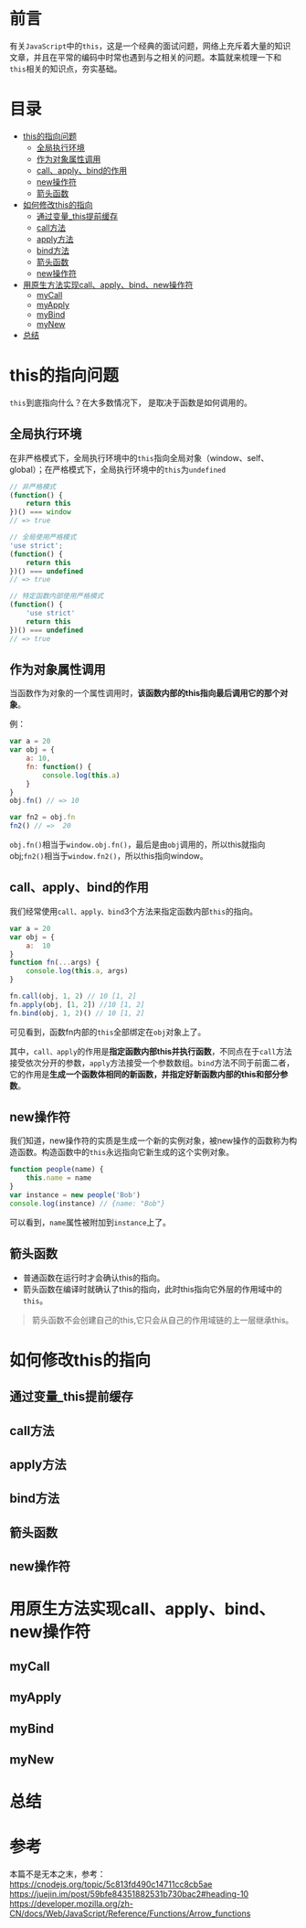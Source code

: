 # 前言
有关`JavaScript`中的`this`，这是一个经典的面试问题，网络上充斥着大量的知识文章，并且在平常的编码中时常也遇到与之相关的问题。本篇就来梳理一下和`this`相关的知识点，夯实基础。

# 目录
- [this的指向问题](#this的指向问题)
  - [全局执行环境](#全局执行环境)
  - [作为对象属性调用](#作为对象属性调用)
  - [call、apply、bind的作用](#call、apply、bind的作用)
  - [new操作符](#new操作符)
  - [箭头函数](#箭头函数)
- [如何修改this的指向](#如何修改this的指向)
  - [通过变量_this提前缓存](#通过变量_this提前缓存)
  - [call方法](#call方法)
  - [apply方法](#apply方法)
  - [bind方法](#bind方法)
  - [箭头函数](#箭头函数)
  - [new操作符](#new操作符)
- [用原生方法实现call、apply、bind、new操作符](#用原生方法实现call、apply、bind、new操作符)
  - [myCall](#myCall)
  - [myApply](#myApply)
  - [myBind](#myBind)
  - [myNew](#myNew)
- [总结](#总结)

# this的指向问题
`this`到底指向什么？在大多数情况下， 是取决于函数是如何调用的。

## 全局执行环境
在非严格模式下，全局执行环境中的`this`指向全局对象（window、self、global）；在严格模式下，全局执行环境中的`this`为`undefined`
```js
// 非严格模式
(function() {
    return this
})() === window
// => true
```
```js
// 全局使用严格模式
'use strict';
(function() {
    return this
})() === undefined 
// => true
```
```js
// 特定函数内部使用严格模式
(function() {
    'use strict'
    return this
})() === undefined
// => true
```

## 作为对象属性调用
当函数作为对象的一个属性调用时，**该函数内部的this指向最后调用它的那个对象**。

例：
```js
var a = 20
var obj = {
    a: 10,
    fn: function() {
        console.log(this.a)
    }
}
obj.fn() // => 10

var fn2 = obj.fn
fn2() // =>  20
```
`obj.fn()`相当于`window.obj.fn()`，最后是由`obj`调用的，所以this就指向obj;`fn2()`相当于`window.fn2()`，所以this指向window。


## call、apply、bind的作用
我们经常使用`call、apply、bind`3个方法来指定函数内部`this`的指向。
```js
var a = 20
var obj = {
    a:  10
}
function fn(...args) {
    console.log(this.a, args)
}

fn.call(obj, 1, 2) // 10 [1, 2]
fn.apply(obj, [1, 2]) //10 [1, 2]
fn.bind(obj, 1, 2)() // 10 [1, 2]
```
可见看到，函数fn内部的`this`全部绑定在`obj`对象上了。

其中，`call、apply`的作用是**指定函数内部this并执行函数**，不同点在于`call`方法接受依次分开的参数，`apply`方法接受一个参数数组。`bind`方法不同于前面二者，它的作用是**生成一个函数体相同的新函数，并指定好新函数内部的this和部分参数**。

## new操作符
我们知道，new操作符的实质是生成一个新的实例对象，被new操作的函数称为构造函数。构造函数中的`this`永远指向它新生成的这个实例对象。
```js
function people(name) {
    this.name = name
}
var instance = new people('Bob')
console.log(instance) // {name: "Bob"}
```
可以看到，`name`属性被附加到`instance`上了。

## 箭头函数
* 普通函数在运行时才会确认this的指向。
* 箭头函数在编译时就确认了this的指向，此时this指向它外层的作用域中的`this`。

> 箭头函数不会创建自己的this,它只会从自己的作用域链的上一层继承this。





# 如何修改this的指向
## 通过变量_this提前缓存
## call方法
## apply方法
## bind方法
## 箭头函数
## new操作符
# 用原生方法实现call、apply、bind、new操作符
## myCall
## myApply
## myBind
## myNew

# 总结
# 参考
本篇不是无本之末，参考：   
<https://cnodejs.org/topic/5c813fd490c14711cc8cb5ae>   
<https://juejin.im/post/59bfe84351882531b730bac2#heading-10>   
<https://developer.mozilla.org/zh-CN/docs/Web/JavaScript/Reference/Functions/Arrow_functions>   

